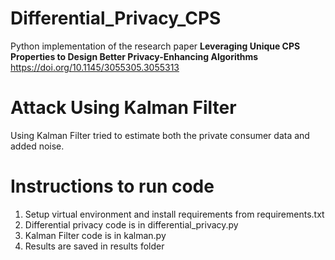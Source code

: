 # Differential_Privacy_CPS

Python implementation of the research paper **Leveraging Unique CPS Properties to Design Better Privacy-Enhancing Algorithms**
https://doi.org/10.1145/3055305.3055313

# Attack Using Kalman Filter
Using Kalman Filter tried to estimate both the private consumer data and added noise.

# Instructions to run code
1. Setup virtual environment and install requirements from requirements.txt
2. Differential privacy code is in differential_privacy.py
3. Kalman Filter code is in kalman.py
4. Results are saved in results folder